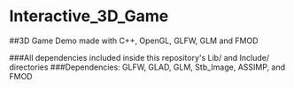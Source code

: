 # Interactive_3D_Game

##3D Game Demo made with C++, OpenGL, GLFW, GLM and FMOD

###All dependencies included inside this repository's Lib/ and Include/ directories
###Dependencies: GLFW, GLAD, GLM, Stb_Image, ASSIMP, and FMOD
